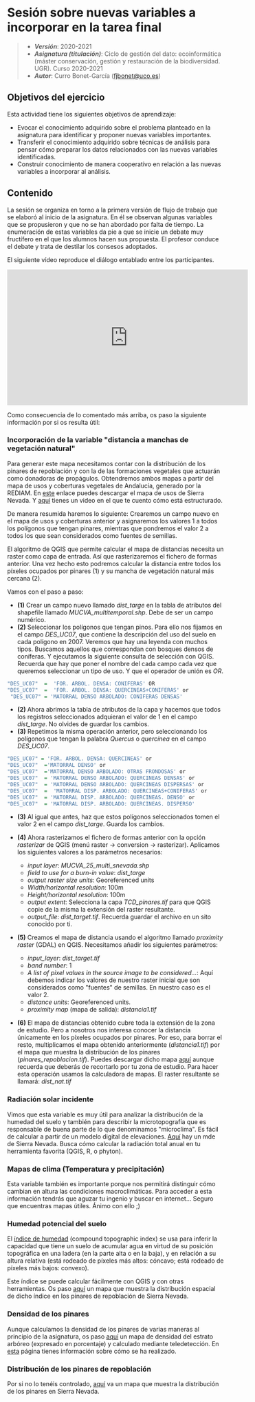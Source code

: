 # Sesión sobre nuevas variables a incorporar en la tarea final


> + **_Versión_**: 2020-2021
> + **_Asignatura (titulación)_**: Ciclo de gestión del dato: ecoinformática (máster conservación, gestión y restauración de la biodiversidad. UGR). Curso 2020-2021
> + **_Autor_**: Curro Bonet-García (fjbonet@uco.es)



## Objetivos del ejercicio

Esta actividad tiene los siguientes objetivos de aprendizaje:

+ Evocar el conocimiento adquirido sobre el problema planteado en la asignatura para identificar y proponer nuevas variables importantes.
+ Transferir el conocimiento adquirido sobre técnicas de análisis para pensar cómo preparar los datos relacionados con las nuevas variables identificadas.
+ Construir conocimiento de manera cooperativo en relación a las nuevas variables a incorporar al análisis.

## Contenido

La sesión se organiza en torno a la primera versión de flujo de trabajo que se elaboró al inicio de la asignatura. En él se observan algunas variables que se propusieron y que no se han abordado por falta de tiempo. La enumeración de estas variables da pie a que se inicie un debate muy fructífero en el que los alumnos hacen sus propuesta. El profesor conduce el debate y trata de destilar los consesos adoptados.

El siguiente vídeo reproduce el diálogo entablado entre los participantes.


<iframe width="560" height="315" src="https://www.youtube.com/embed/RN5kF4rFbA0" title="YouTube video player" frameborder="0" allow="accelerometer; autoplay; clipboard-write; encrypted-media; gyroscope; picture-in-picture" allowfullscreen></iframe>



Como consecuencia de lo comentado más arriba, os paso la siguiente información por si os resulta útil:



### Incorporación de la variable "distancia a manchas de vegetación natural"

Para generar este mapa necesitamos contar con la distribución de los pinares de repoblación y con la de las formaciones vegetales que actuarán como donadoras de propágulos. Obtendremos ambos mapas a partir del mapa de usos y coberturas vegetales de Andalucía, generado por la REDIAM. En [este](https://github.com/aprendiendo-cosas/nuevas_variables_ecoinf_ugr/raw/main/geoinfo/MUCVA_25_multi_snevada.zip) enlace puedes descargar el mapa de usos de Sierra Nevada. Y [aquí](https://www.youtube.com/watch?v=RNQ7qwG5UDQ) tienes un video en el que te cuento cómo está estructurado. 

De manera resumida haremos lo siguiente: Crearemos un campo nuevo en el mapa de usos y coberturas anterior y asignaremos los valores 1 a todos los polígonos que tengan pinares, mientras que pondremos el valor 2 a todos los que sean considerados como fuentes de semillas. 

El algoritmo de QGIS que permite calcular el mapa de distancias necesita un raster como capa de entrada. Así que rasterizaremos el fichero de formas anterior. Una vez hecho esto podremos calcular la distancia entre todos los píxeles ocupados por pinares (1) y su mancha de vegetación natural más cercana (2).

Vamos con el paso a paso:

- **(1)** Crear un campo nuevo llamado _dist\_targe_ en la tabla de atributos del shapefile llamado _MUCVA\_multitemporal.shp_. Debe de ser un campo numérico.
- **(2)** Seleccionar los polígonos que tengan pinos. Para ello nos fijamos en el campo _DES\_UC07_, que contiene la descripción del uso del suelo en cada polígono en 2007. Veremos que hay una leyenda con muchos tipos. Buscamos aquellos que correspondan con bosques densos de coníferas. Y ejecutamos la siguiente consulta de selección con QGIS. Recuerda que hay que poner el nombre del cada campo cada vez que queremos seleccionar un tipo de uso. Y que el operador de unión es _OR_.

```r
"DES_UC07"  =  'FOR. ARBOL. DENSA: CONIFERAS' OR  
"DES_UC07"  =  'FOR. ARBOL. DENSA: QUERCINEAS+CONIFERAS' or 
 "DES_UC07" = 'MATORRAL DENSO ARBOLADO: CONIFERAS DENSAS' 

```

- **(2)** Ahora abrimos la tabla de atributos de la capa y hacemos que todos los registros seleccionados adquieran el valor de 1 en el campo _dist\_targe_. No olvides de guardar los cambios.
- **(3)** Repetimos la misma operación anterior, pero seleccionando los polígonos que tengan la palabra _Quercus_ o _quercínea_ en el campo _DES\_UC07_. 

```r
"DES_UC07" = 'FOR. ARBOL. DENSA: QUERCINEAS' or 
"DES_UC07"  ='MATORRAL DENSO' or  
"DES_UC07"  ='MATORRAL DENSO ARBOLADO: OTRAS FRONDOSAS' or
"DES_UC07"  = 'MATORRAL DENSO ARBOLADO: QUERCINEAS DENSAS' or
"DES_UC07"  = 'MATORRAL DENSO ARBOLADO: QUERCINEAS DISPERSAS' or
"DES_UC07"  =  'MATORRAL DISP. ARBOLADO: QUERCINEAS+CONIFERAS' or 
"DES_UC07"  = 'MATORRAL DISP. ARBOLADO: QUERCINEAS. DENSO' or
"DES_UC07"  = 'MATORRAL DISP. ARBOLADO: QUERCINEAS. DISPERSO'

```

- **(3)** Al igual que antes, haz que estos polígonos seleccionados tomen el valor 2 en el campo _dist\_targe_. Guarda los cambios.

- **(4)** Ahora rasterizamos el fichero de formas anterior con la opción _rasterizar_ de QGIS (menú raster -> conversion -> rasterizar). Aplicamos los siguientes valores a los parámetros necesarios:

  - _input layer_: _MUCVA\_25\_multi\_snevada.shp_
  - _field to use for a burn-in value_: _dist\_targe_
  - _output raster size units_: Georeferenced units
  - _Width/horizontal resolution_: 100m
  - _Height/horizontal resolution_: 100m
  - _output extent_: Selecciona la capa _TCD\_pinares\.tif_ para que QGIS copie de la misma la extensión del raster resultante. 
  - _output\_file_: _dist\_target.tif_. Recuerda guardar el archivo en un sito conocido por ti.

- **(5)** Creamos el mapa de distancia usando el algoritmo llamado _proximity raster_ (GDAL) en QGIS. Necesitamos añadir los siguientes parámetros:

  - _input\_layer_: _dist\_target.tif_
  - _band number_: 1
  - _A list of pixel values in the source image to be considered..._: Aquí debemos indicar los valores de nuestro raster inicial que son considerados como "fuentes" de semillas. En nuestro caso es el valor 2.
  - _distance units_: Georeferenced units.
  - _proximity map_ (mapa de salida): _distancia1.tif_

- **(6)** El mapa de distancias obtenido cubre toda la extensión de la zona de estudio. Pero a nosotros nos interesa conocer la distancia únicamente en los píxeles ocupados por pinares. Por eso, para borrar el resto, multiplicamos el mapa obtenido anteriormente (_distancia1.tif_) por el mapa que muestra la distribución de los pinares (_pinares\_repoblacion\.tif_). Puedes descargar dicho mapa [aquí](https://github.com/aprendiendo-cosas/nuevas_variables_ecoinf_ugr/raw/main/geoinfo/pinares_repoblacion.tif) aunque recuerda que deberás de recortarlo por tu zona de estudio. Para hacer esta operación usamos la calculadora de mapas. El raster resultante se llamará: _dist\_nat.tif_



### Radiación solar incidente

Vimos que esta variable es muy útil para analizar la distribución de la humedad del suelo y también para describir la microtopografía que es responsable de buena parte de lo que denominamos "microclima". Es fácil de calcular a partir de un modelo digital de elevaciones. [Aquí](https://github.com/aprendiendo-cosas/nuevas_variables_ecoinf_ugr/raw/main/geoinfo/mde_snev.tif.zip) hay un mde de Sierra Nevada. Busca cómo calcular la radiación total anual en tu herramienta favorita (QGIS, R, o phyton). 



### Mapas de clima (Temperatura y precipitación)

Esta variable también es importante porque nos permitirá distinguir cómo cambian en altura las condiciones macroclimáticas. Para acceder a esta información tendrás que aguzar tu ingenio y buscar en internet... Seguro que encuentras mapas útiles. Ánimo con ello ;)   



### Humedad potencial del suelo

El [índice de humedad](https://wikispaces.psu.edu/display/AnthSpace/Compound+Topographic+Index) (compound topographic index) se usa para inferir la capacidad que tiene un suelo de acumular agua en virtud de su posición topográfica en una ladera (en la parte alta o en la baja), y en relación a su altura relativa (está rodeado de píxeles más altos: cóncavo; está rodeado de píxeles más bajos: convexo). 

Este índice se puede calcular fácilmente con QGIS y con otras herramientas. Os paso [aquí](https://github.com/aprendiendo-cosas/nuevas_variables_ecoinf_ugr/raw/main/geoinfo/cti_pinares.tif) un mapa que muestra la distribución espacial de dicho índice en los pinares de repoblación de Sierra Nevada. 



### Densidad de los pinares

Aunque calculamos la densidad de los pinares de varias maneras al principio de la asignatura, os paso [aquí](https://github.com/aprendiendo-cosas/nuevas_variables_ecoinf_ugr/raw/main/geoinfo/TCD_pinares.tif) un mapa de densidad del estrato arbóreo (expresado en porcentaje) y calculado mediante teledetección. En [esta](https://land.copernicus.eu/pan-european/high-resolution-layers/forests/tree-cover-density/status-maps/2015) página tienes información sobre cómo se ha realizado.



### Distribución de los pinares de repoblación

Por si no lo tenéis controlado, [aquí](https://github.com/aprendiendo-cosas/nuevas_variables_ecoinf_ugr/raw/main/geoinfo/pinares_repoblacion.tif) va un mapa que muestra la distribución de los pinares en Sierra Nevada. 



